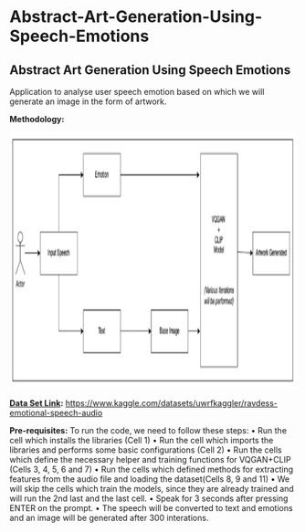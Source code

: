 # Abstract-Art-Generation-Using-Speech-Emotions

<h2>Abstract Art Generation Using Speech Emotions</h2>

Application to analyse user speech emotion based on which we will generate an image in the form of artwork.

<b>Methodology:</b>

<img src="https://github.com/htolani/Abstract-Art-Generation-Using-Speech-Emotions/blob/main/System%20Architecture.png" width="850" height="450">

<b><a href="https://www.kaggle.com/datasets/uwrfkaggler/ravdess-emotional-speech-audio">Data Set Link</a>:</b>
https://www.kaggle.com/datasets/uwrfkaggler/ravdess-emotional-speech-audio


<b>Pre-requisites:</b>
To run the code, we need to follow these steps:
• Run the cell which installs the libraries (Cell 1)
• Run the cell which imports the libraries and performs some basic configurations (Cell 2)
• Run the cells which define the necessary helper and training functions for VQGAN+CLIP (Cells 3, 4, 5, 6 and 7)
• Run the cells which defined methods for extracting features from the audio file and loading the dataset(Cells 8, 9 and 11)
• We will skip the cells which train the models, since they are already trained and will run the 2nd last and the last cell.
• Speak for 3 seconds after pressing ENTER on the prompt.
• The speech will be converted to text and emotions and an image will be generated after 300 interations.

